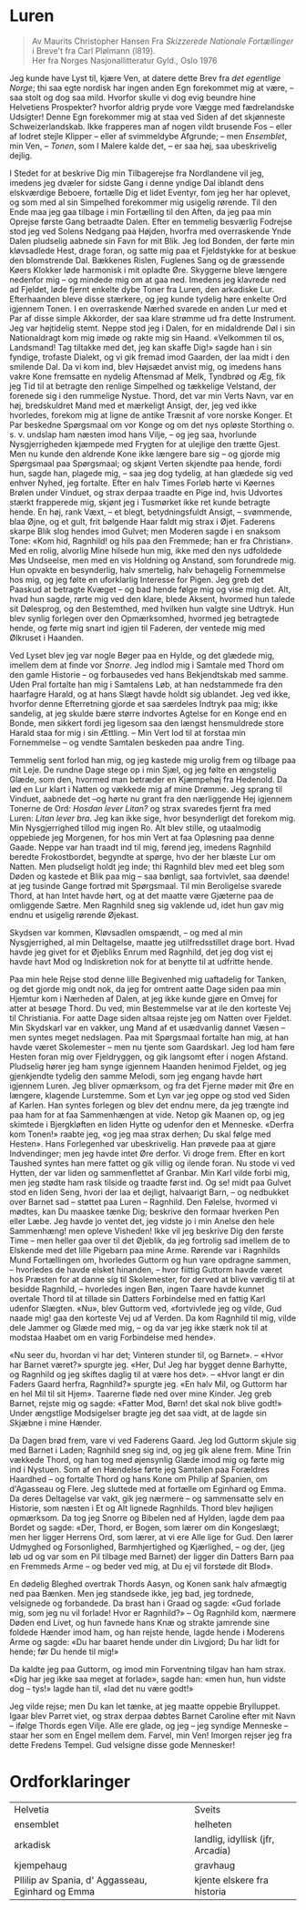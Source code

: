 # Luren
> Av Maurits Christopher Hansen
> Fra *Skizzerede Nationale Fortællinger* i Breve't fra Carl Plølmann (l819).  
> Her fra Norges Nasjonallitteratur Gyld.,  Oslo 1976

Jeg kunde have Lyst til, kjære Ven, at datere dette Brev fra *det egentlige Norge*; thi saa egte nordisk har ingen anden Egn forekommet mig at være, – saa stolt og dog saa mild. Hvorfor skulle vi dog evig beundre hine Helvetiens Prospekter? hvorfor aldrig pryde vore Vægge med fædrelandske Udsigter! Denne Egn forekommer mig at staa ved Siden af det skjønneste Schweizerlandskab. Ikke frapperes man af nogen vildt brusende Fos – eller af lodret stejle Klipper – eller af svimmeldybe Afgrunde; – men *Ensemblet*, min Ven, – *Tonen*, som I Malere kalde det, – er saa høj, saa ubeskrivelig dejlig.  


I Stedet for at beskrive Dig min Tilbagerejse fra Nordlandene vil jeg, imedens jeg dvæler for sidste Gang i denne yndige Dal iblandt dens elskværdige Beboere, fortælle Dig et lidet Eventyr, fom jeg her har oplevet, og som med al sin Simpelhed forekommer mig usigelig rørende. Til den Ende maa jeg gaa tilbage i min Fortælling til den Aften, da jeg paa min Oprejse første Gang betraadte Dalen. Efter en temmelig besværlig Fodrejse stod jeg ved Solens Nedgang paa Højden, hvorfra med overraskende Ynde Dalen pludselig aabnede sin Favn for mit Blik. Jeg lod Bonden, der førte min kløvsadlede Hest, drage foran, og satte mig paa et Fjeldstykke for at beskue den blomstrende Dal. Bækkenes Rislen, Fuglenes Sang og de græssende Køers Klokker løde harmonisk i mit opladte Øre. Skyggerne bleve længere nedenfor mig – og mindede mig om at gaa ned. Imedens jeg klavrede ned ad Fjeldet, løde fjernt enkelte dybe Toner fra Luren, den arkadiske Lur. Efterhaanden bleve disse stærkere, og jeg kunde tydelig høre enkelte Ord igjennem Tonen. I en overraskende Nærhed svarede en anden Lur med et Par af disse simple Akkorder, der saa klare strømme ud fra dette Instrument. Jeg var højtidelig stemt. Neppe stod jeg i Dalen, for en midaldrende Døl i sin Nationaldragt kom mig imøde og rakte mig sin Haand. «Velkommen til os, Landsmand! Tag tiltakke med det, jeg kan skaffe Dig!» sagde han i sin fyndige, trofaste Dialekt, og vi gik fremad imod Gaarden, der laa midt i den smilende Dal. Da vi kom ind, blev Højsædet anvist mig, og imedens hans vakre Kone fremsatte en nydelig Aftensmad af Melk, Tyndbrød og Æg, fik jeg Tid til at betragte den renlige Simpelhed og tækkelige Velstand, der forenede sig i den rummelige Nystue. Thord, det var min Verts Navn, var en høj, bredskuldret Mand med et mærkeligt Ansigt, der, jeg ved ikke hvorledes, forekom mig at ligne de antike Træsnit af vore norske Konger. Et Par beskedne Spørgsmaal om vor Konge og om det nys opløste Storthing o. s. v. undslap ham næsten imod hans Vilje, – og jeg saa, hvorlunde Nysgjerrigheden kjæmpede med Frygten for at ulejlige den trætte Gjest. Men nu kunde den aldrende Kone ikke længere bare sig – og gjorde mig Spørgsmaal paa Spørgsmaal; og skjønt Verten skjendte paa hende, fordi hun, sagde han, plagede mig, – saa jeg dog tydelig, at han glædede sig ved enhver Nyhed, jeg fortalte. Efter en halv Times Forløb hørte vi Køernes Brølen under Vinduet, og strax derpaa traadte en Pige ind, hvis Udvortes stærkt frapperede mig, skjønt jeg i Tusmørket ikke ret kunde betragte hende. En høj, rank Væxt, – et blegt, betydningsfuldt Ansigt, – svømmende, blaa Øjne, og et gult, frit bølgende Haar faldt mig strax i Øjet. Faderens skarpe Blik slog hendes imod Gulvet; men Moderen sagde i en snaksom Tone: «Kom hid, Ragnhild! og hils paa den Fremmede; han er fra Christian». Med en rolig, alvorlig Mine hilsede hun mig, ikke med den nys udfoldede Møs Undseelse, men med en vis Holdning og Anstand, som forundrede mig. Hun opvakte en besynderlig, halv smertelig, halv behagelig Fornemmelse hos mig, og jeg følte en uforklarlig Interesse for Pigen. Jeg greb det Paaskud at betragte Kvæget – og bad hende følge mig og vise mig det. Alt, hvad hun sagde, rørte mig ved den klare, blede Aksent, hvormed hun talede sit Dølesprog, og den Bestemthed, med hvilken hun valgte sine Udtryk. Hun blev synlig forlegen over den Opmærksomhed, hvormed jeg betragtede hende, og førte mig snart ind igjen til Faderen, der ventede mig med Ølkruset i Haanden.  


Ved Lyset blev jeg var nogle Bøger paa en Hylde, og det glædede mig, imellem dem at finde vor *Snorre*. Jeg indlod mig i Samtale med Thord om den gamle Historie – og forbausedes ved hans Bekjendtskab med samme. Uden Pral fortalte han mig i Samtalens Løb, at han nedstammede fra den haarfagre Harald, og at hans Slægt havde holdt sig ublandet. Jeg ved ikke, hvorfor denne Efterretning gjorde et saa særdeles Indtryk paa mig; ikke sandelig, at jeg skulde bære større indvortes Agtelse for en Konge end en Bonde, men sikkert fordi jeg ligesom saa den længst hensmuldrede store Harald staa for mig i sin Ættling. – Min Vert lod til at forstaa min Fornemmelse – og vendte Samtalen beskeden paa andre Ting.  


Temmelig sent forlod han mig, og jeg kastede mig urolig frem og tilbage paa mit Leje. De rundne Dage stege op i min Sjæl, og jeg følte en ængstelig Glæde, som den, hvormed man betræder en Kjæmpehøj fra Hedenold. Da lød en Lur klart i Natten og vækkede mig af mine Drømme. Jeg sprang til Vinduet, aabnede det –og hørte nu grant fra den nærliggende Hej igjennem Tonerne de Ord: *Hosdan lever Litan?* og strax svaredes fjernt fra med Luren: *Litan lever bra*. Jeg kan ikke sige, hvor besynderligt det forekom mig. Min Nysgjerrighed tillod mig ingen Ro. Alt blev stille, og utaalmodig oppebiede jeg Morgenen, for hos min Vert at faa Opløsning paa denne Gaade. Neppe var han traadt ind til mig, førend jeg, imedens Ragnhild beredte Frokostbordet, begyndte at spørge, hvo der her blæste Lur om Natten. Men pludseligt holdt jeg inde; thi Ragnhild blev med eet bleg som Døden og kastede et Blik paa mig – saa bønligt, saa fortvivlet, saa døende! at jeg tusinde Gange fortrød mit Spørgsmaal. Til min Beroligelse svarede Thord, at han Intet havde hørt, og at det maatte være Gjæterne paa de omliggende Sætre. Men Ragnhild sneg sig vaklende ud, idet hun gav mig endnu et usigelig rørende Øjekast.  


Skydsen var kommen, Kløvsadlen omspændt, – og med al min Nysgjerrighed, al min Deltagelse, maatte jeg utilfredsstillet drage bort. Hvad havde jeg givet for et Øjebliks Enrum med Ragnhild, det jeg dog vist ej havde havt Mod og Indiskretion nok for at benytte til at udfritte hende.  


Paa min hele Rejse stod denne lille Begivenhed mig uaftadelig for Tanken, og det gjorde mig ondt nok, da jeg for omtrent aatte Dage siden paa min Hjemtur kom i Nærheden af Dalen, at jeg ikke kunde gjøre en Omvej for atter at besøge Thord. Du ved, min Bestemmelse var at ile den korteste Vej til Christiania. For aatte Dage siden altsaa rejste jeg om Natten over Fjeldet. Min Skydskarl var en vakker, ung Mand af et usædvanlig dannet Væsen – men syntes meget nedslagen. Paa mit Spørgsmaal fortalte han mig, at han havde været Skolemester – men nu tjente som Gaardskarl. Jeg lod ham føre Hesten foran mig over Fjeldryggen, og gik langsomt efter i nogen Afstand. Pludselig hører jeg ham synge igjennem Haanden henimod Fjeldet, og jeg gjenkjendte tydelig den samme Melodi, som jeg engang havde hørt igjennem Luren. Jeg bliver opmærksom, og fra det Fjerne møder mit Øre en længere, klagende Lurstemme. Som et Lyn var jeg oppe og stod ved Siden af Karlen. Han syntes forlegen og blev det endnu mere, da jeg trængte ind paa ham for at faa Sammenhængen at vide. Netop gik Maanen op, og jeg skimtede i Bjergkløften en liden Hytte og udenfor den et Menneske. «Derfra kom Tonen!» raabte jeg, «og jeg maa strax derhen; Du skal følge med Hesten». Hans Forlegenhed var ubeskrivelig. Han prøvede paa at gjøre Indvendinger; men jeg havde intet Øre derfor. Vi droge frem. Efter en kort Taushed syntes han mere fattet og gik villig og ilende foran. Nu stode vi ved Hytten, der var liden og sammenflettet af Granbar. Min Karl vilde forbi mig, men jeg stødte ham rask tilside og traadte først ind. Og se! midt paa Gulvet stod en liden Seng, hvori der laa et dejligt, halvaarigt Barn, – og nedbukket over Barnet sad – støttet paa Luren – Ragnhild. Den Følelse, hvormed vi mødtes, kan Du maaskee tænke Dig; beskrive den formaar hverken Pen eller Læbe. Jeg havde jo ventet det, jeg vidste jo i min Anelse den hele Sammenhæng! men opleve Visheden! Ikke vil jeg beskrive Dig den første Time – men heller gaa over til det Øjeblik, da jeg fortrolig sad imellem de to Elskende med det lille Pigebarn paa mine Arme. Rørende var i Ragnhilds Mund Fortællingen om, hvorledes Guttorm og hun vare opdragne sammen, – hvorledes de havde elsket hinanden, – hvor fiittig Guttorm havde været hos Præsten for at danne sig til Skolemester, for derved at blive værdig til at besidde Ragnhild, – hvorledes ingen Bøn, ingen Taare havde kunnet overtale Thord til at tillade sin Datters Forbindelse med en fattig Karl udenfor Slægten. «Nu», blev Guttorm ved, «fortvivlede jeg og vilde, Gud naade mig! gaa den korteste Vej ud af Verden. Da kom Ragnhild til mig, vilde dele Jammer og Glæde med mig, – og da var jeg ikke stærk nok til at modstaa Haabet om en varig Forbindelse med hende».  


«Nu seer du, hvordan vi har det; Vinteren stunder til, og Barnet». – «Hvor har Barnet været?» spurgte jeg. «Her, Du! Jeg har bygget denne Barhytte, og Ragnhild og jeg skiftes daglig til at være hos det». – «Hvor langt er din Faders Gaard herfra, Ragnhild?» spurgte jeg. «En halv Mil, og Guttorm har en hel Mil til sit Hjem». Taarerne fløde ned over mine Kinder. Jeg greb Barnet, rejste mig og sagde: «Fatter Mod, Børn! det skal nok blive godt!» Under ængstlige Modsigelser bragte jeg det saa vidt, at de lagde sin Skjæbne i mine Hænder.  


Da Dagen brød frem, vare vi ved Faderens Gaard. Jeg lod Guttorm skjule sig med Barnet i Laden; Ragnhild sneg sig ind, og jeg gik alene frem. Mine Trin vækkede Thord, og han tog med øjensynlig Glæde imod mig og førte mig ind i Nystuen. Som af en Hændelse førte jeg Samtalen paa Forældres Haardhed – og fortalte Thord og hans Kone om Philip af Spanien, om d'Agasseau og Flere. Jeg sluttede med at fortælle om Eginhard og Emma. Da deres Deltagelse var vakt, gik jeg nærmere – og sammensatte selv en Historie, som næsten i Et og Alt lignede Ragnhilds. Thord blev højligen opmærksom. Da tog jeg Snorre og Bibelen ned af Hylden, lagde dem paa Bordet og sagde: «Der, Thord, er Bogen, som lærer om din Kongeslægt; men her ligger Herrens Ord, som lærer, at vi ere Alle lige for Gud. Den lærer Udmyghed og Forsonlighed, Barmhjertighed og Kjærlighed, – og der, (jeg løb ud og var som en Pil tilbage med Barnet) der ligger din Datters Barn paa en Fremmeds Arme – og beder ved mig, at Du ej vil forstøde dit Blod».  


En dødelig Bleghed overtrak Thords Aasyn, og Konen sank halv afmægtig ned paa Bænken. Men jeg standsede ikke, jeg bad, jeg tordnede, velsignede og forbandede. Da brast han i Graad og sagde: «Gud forlade mig, som jeg nu vil forlade! Hvor er Ragnhild?» – Og Ragnhild kom, nærmere Døden end Livet, og hun favnede hans Knæ og strakte jamrende sine foldede Hænder imod ham, og han rejste hende, lagde hende i Moderens Arme og sagde: «Du har baaret hende under din Livgjord; Du har lidt for hende; før Du hende til mig!»  


Da kaldte jeg paa Guttorm, og imod min Forventning tilgav han ham strax. «Dig har jeg ikke saa meget at forlade», sagde han: «men hun, hun vidste dog – tys!» lagde han til, «lad det nu være godt!»  


Jeg vilde rejse; men Du kan let tænke, at jeg maatte oppebie Brylluppet. Igaar blev Parret viet, og strax derpaa døbtes Barnet Caroline efter mit Navn – ifølge Thords egen Vilje. Alle ere glade, og jeg – jeg syndige Menneske – staar her som en Engel mellem dem. Farvel, min Ven! Imorgen rejser jeg fra dette Fredens Tempel. Gud velsigne disse gode Mennesker!  


# Ordforklaringer


|                                                   |                                  |
| ------------------------------------------------- | -------------------------------- |
| Helvetia                                          | Sveits                           |
| ensemblet                                         | helheten                         |
| arkadisk                                          | landlig, idyllisk (jfr, Arcadia) |
| kjempehaug                                        | gravhaug                         |
| Pllilip av Spania, d' Aggasseau, Eginhard og Emma | kjente elskere fra historia      |

